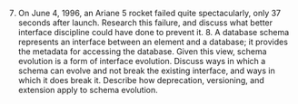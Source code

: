 7. On June 4, 1996, an Ariane 5 rocket failed quite spectacularly, only 37 seconds after launch. Research this failure, and discuss what better interface discipline could have done to prevent it. 8. A database schema represents an interface between an element and a database; it provides the metadata for accessing the database. Given this view, schema evolution is a form of interface evolution. Discuss ways in which a schema can evolve and not break the existing interface, and ways in which it does break it. Describe how deprecation, versioning, and extension apply to schema evolution.